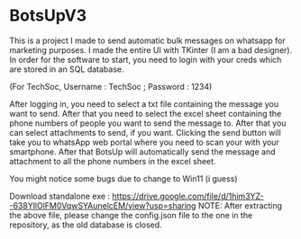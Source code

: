 # BotsUpV3

This is a project I made to send automatic bulk messages on whatsapp for marketing purposes.
I made the entire UI with TKinter (I am a bad designer).
In order for the software to start, you need to login with your creds which are stored in an SQL database.

(For TechSoc, Username : TechSoc ; Password : 1234)

After logging in, you need to select a txt file containing the message you want to send.
After that you need to select the excel sheet containing the phone numbers of people you want to send the message to.
After that you can select attachments to send, if you want.
Clicking the send button will take you to whatsApp web portal where you need to scan your with your smartphone.
After that BotsUp will automatically send the message and attachment to all the phone numbers in the excel sheet.

You might notice some bugs due to change to Win11 (i guess)

Download standalone exe : https://drive.google.com/file/d/1him3YZ--638YllOlFM0VqwSYAunelcEM/view?usp=sharing
NOTE: After extracting the above file, please change the config.json file to the one in the repository, as the old database is closed.
